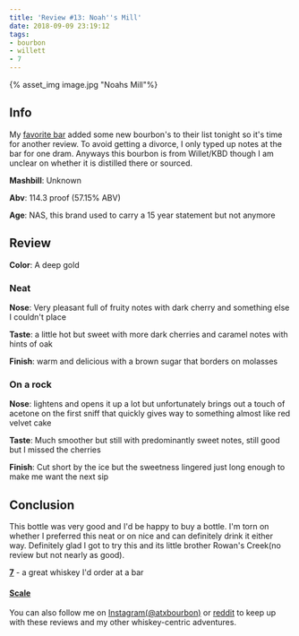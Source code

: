 ```yaml
---
title: 'Review #13: Noah''s Mill'
date: 2018-09-09 23:19:12
tags: 
- bourbon
- willett
- 7
---
```


{% asset_img image.jpg "Noahs Mill"%}

## Info
My [favorite bar](https://www.drinkwellaustin.com/) added some new bourbon's to their list tonight so it's time for another review. To avoid getting a divorce, I only typed up notes at the bar for one dram. Anyways this bourbon is from Willet/KBD though I am unclear on whether it is distilled there or sourced.

**Mashbill**: Unknown

**Abv**: 114.3 proof (57.15% ABV)

**Age**: NAS, this brand used to carry a 15 year statement but not anymore

## Review
**Color**: A deep gold

### Neat
**Nose**: Very pleasant full of fruity notes with dark cherry and something else I couldn't place

**Taste**: a little hot but sweet with more dark cherries and caramel notes with hints of oak

**Finish**: warm and delicious with a brown sugar that borders on molasses

### On a rock
**Nose**: lightens and opens it up a lot but unfortunately brings out a touch of acetone on the first sniff that quickly gives way to something almost like red velvet cake

**Taste**: Much smoother but still with predominantly sweet notes, still good but I missed the cherries

**Finish**: Cut short by the ice but the sweetness lingered just long enough to make me want the next sip 

## Conclusion
This bottle was very good and I'd be happy to buy a bottle. I'm torn on whether I preferred this neat or on nice and can definitely drink it either way. Definitely glad I got to try this and its little brother Rowan's Creek(no review but not nearly as good). 

[**7**](https://atxbourbon.com/tags/7/) - a great whiskey I'd order at a bar

#### [Scale](http://atxbourbon.com/Scale/)

You can also follow me on [Instagram(@atxbourbon)](https://www.instagram.com/atxbourbon/) or [reddit](https://www.reddit.com/r/scottmotorraddrinks/) to keep up with these reviews and my other whiskey-centric adventures.